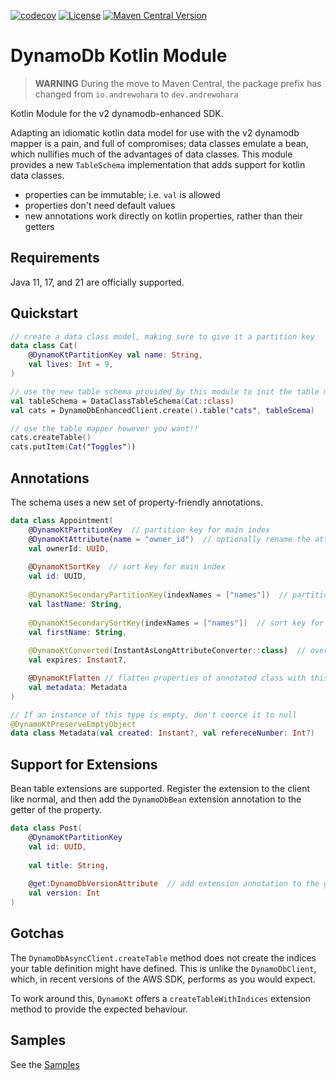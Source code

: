 [![codecov](https://codecov.io/gh/oharaandrew314/dynamodb-kotlin-module/branch/master/graph/badge.svg)](https://codecov.io/gh/oharaandrew314/dynamodb-kotlin-module)
[![License](https://img.shields.io/badge/License-Apache_2.0-blue.svg)](https://opensource.org/licenses/Apache-2.0)
[![Maven Central Version](https://img.shields.io/maven-central/v/dev.andrewohara/dynamokt)](https://central.sonatype.com/artifact/dev.andrewohara/dynamokt)

# DynamoDb Kotlin Module

> **WARNING**
> During the move to Maven Central, the package prefix has changed from `io.andrewohara` to `dev.andrewohara`

Kotlin Module for the v2 dynamodb-enhanced SDK.

Adapting an idiomatic kotlin data model for use with the v2 dynamodb mapper is a pain, and full of compromises;
data classes emulate a bean, which nullifies much of the advantages of data classes.
This module provides a new `TableSchema` implementation that adds support for kotlin data classes.

- properties can be immutable; i.e. `val` is allowed
- properties don't need default values
- new annotations work directly on kotlin properties, rather than their getters

## Requirements

Java 11, 17, and 21 are officially supported.

## Quickstart

```kotlin
// create a data class model, making sure to give it a partition key
data class Cat(
    @DynamoKtPartitionKey val name: String,
    val lives: Int = 9,
)

// use the new table schema provided by this module to init the table mapper
val tableSchema = DataClassTableSchema(Cat::class)
val cats = DynamoDbEnhancedClient.create().table("cats", tableScema)

// use the table mapper however you want!!
cats.createTable()
cats.putItem(Cat("Toggles"))
```

## Annotations

The schema uses a new set of property-friendly annotations.

```kotlin
data class Appointment(
    @DynamoKtPartitionKey  // partition key for main index
    @DynamoKtAttribute(name = "owner_id")  // optionally rename the attribute
    val ownerId: UUID,
    
    @DynamoKtSortKey  // sort key for main index
    val id: UUID,
    
    @DynamoKtSecondaryPartitionKey(indexNames = ["names"])  // partition key for secondary indices
    val lastName: String,
    
    @DynamoKtSecondarySortKey(indexNames = ["names"])  // sort key for secondary indices
    val firstName: String,
    
    @DynamoKtConverted(InstantAsLongAttributeConverter::class)  // override the attribute converter
    val expires: Instant?,

    @DynamoKtFlatten // flatten properties of annotated class with this document    
    val metadata: Metadata
)

// If an instance of this type is empty, don't coerce it to null
@DynamoKtPreserveEmptyObject
data class Metadata(val created: Instant?, val refereceNumber: Int?)
```

## Support for Extensions

Bean table extensions are supported.  Register the extension to the client like normal,
and then add the `DynamoDbBean` extension annotation to the getter of the property.

```kotlin
data class Post(
    @DynamoKtPartitionKey
    val id: UUID,
    
    val title: String,
    
    @get:DynamoDbVersionAttribute  // add extension annotation to the getter  (ie get:<annotation>)
    val version: Int
)
```

## Gotchas

The `DynamoDbAsyncClient.createTable` method does not create the indices your table definition might have defined.
This is unlike the `DynamoDbClient`, which, in recent versions of the AWS SDK, performs as you would expect.

To work around this, `DynamoKt` offers a `createTableWithIndices` extension method to provide the expected behaviour.

## Samples

See the [Samples](/src/test/kotlin/dev/andrewohara/dynamokt/samples)
